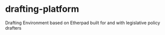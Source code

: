 # drafting-platform
Drafting Environment based on Etherpad built for and with legislative policy drafters
